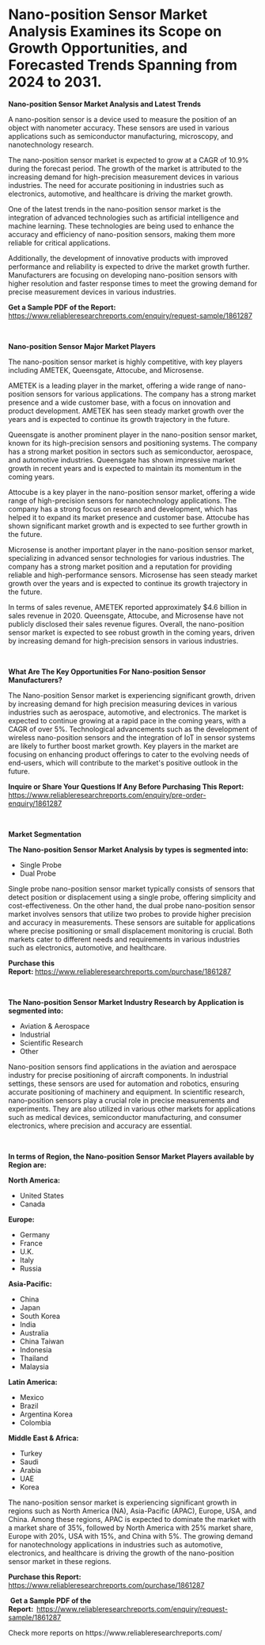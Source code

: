 <p><h1>Nano-position Sensor Market Analysis Examines its Scope on Growth Opportunities, and Forecasted Trends Spanning from 2024 to 2031.</h1></p><p><strong>Nano-position Sensor Market Analysis and Latest Trends</strong></p>
<p><p>A nano-position sensor is a device used to measure the position of an object with nanometer accuracy. These sensors are used in various applications such as semiconductor manufacturing, microscopy, and nanotechnology research.</p><p>The nano-position sensor market is expected to grow at a CAGR of 10.9% during the forecast period. The growth of the market is attributed to the increasing demand for high-precision measurement devices in various industries. The need for accurate positioning in industries such as electronics, automotive, and healthcare is driving the market growth.</p><p>One of the latest trends in the nano-position sensor market is the integration of advanced technologies such as artificial intelligence and machine learning. These technologies are being used to enhance the accuracy and efficiency of nano-position sensors, making them more reliable for critical applications.</p><p>Additionally, the development of innovative products with improved performance and reliability is expected to drive the market growth further. Manufacturers are focusing on developing nano-position sensors with higher resolution and faster response times to meet the growing demand for precise measurement devices in various industries.</p></p>
<p><strong>Get a Sample PDF of the Report:&nbsp;</strong> <a href="https://www.reliableresearchreports.com/enquiry/request-sample/1861287">https://www.reliableresearchreports.com/enquiry/request-sample/1861287</a></p>
<p>&nbsp;</p>
<p><strong>Nano-position Sensor Major Market Players</strong></p>
<p><p>The nano-position sensor market is highly competitive, with key players including AMETEK, Queensgate, Attocube, and Microsense. </p><p>AMETEK is a leading player in the market, offering a wide range of nano-position sensors for various applications. The company has a strong market presence and a wide customer base, with a focus on innovation and product development. AMETEK has seen steady market growth over the years and is expected to continue its growth trajectory in the future.</p><p>Queensgate is another prominent player in the nano-position sensor market, known for its high-precision sensors and positioning systems. The company has a strong market position in sectors such as semiconductor, aerospace, and automotive industries. Queensgate has shown impressive market growth in recent years and is expected to maintain its momentum in the coming years.</p><p>Attocube is a key player in the nano-position sensor market, offering a wide range of high-precision sensors for nanotechnology applications. The company has a strong focus on research and development, which has helped it to expand its market presence and customer base. Attocube has shown significant market growth and is expected to see further growth in the future.</p><p>Microsense is another important player in the nano-position sensor market, specializing in advanced sensor technologies for various industries. The company has a strong market position and a reputation for providing reliable and high-performance sensors. Microsense has seen steady market growth over the years and is expected to continue its growth trajectory in the future.</p><p>In terms of sales revenue, AMETEK reported approximately $4.6 billion in sales revenue in 2020. Queensgate, Attocube, and Microsense have not publicly disclosed their sales revenue figures. Overall, the nano-position sensor market is expected to see robust growth in the coming years, driven by increasing demand for high-precision sensors in various industries.</p></p>
<p>&nbsp;</p>
<p><strong>What Are The Key Opportunities For Nano-position Sensor Manufacturers?</strong></p>
<p><p>The Nano-position Sensor market is experiencing significant growth, driven by increasing demand for high precision measuring devices in various industries such as aerospace, automotive, and electronics. The market is expected to continue growing at a rapid pace in the coming years, with a CAGR of over 5%. Technological advancements such as the development of wireless nano-position sensors and the integration of IoT in sensor systems are likely to further boost market growth. Key players in the market are focusing on enhancing product offerings to cater to the evolving needs of end-users, which will contribute to the market's positive outlook in the future.</p></p>
<p><strong>Inquire or Share Your Questions If Any Before Purchasing This Report:</strong> <a href="https://www.reliableresearchreports.com/enquiry/pre-order-enquiry/1861287">https://www.reliableresearchreports.com/enquiry/pre-order-enquiry/1861287</a></p>
<p>&nbsp;</p>
<p><strong>Market Segmentation</strong></p>
<p><strong>The Nano-position Sensor Market Analysis by types is segmented into:</strong></p>
<p><ul><li>Single Probe</li><li>Dual Probe</li></ul></p>
<p><p>Single probe nano-position sensor market typically consists of sensors that detect position or displacement using a single probe, offering simplicity and cost-effectiveness. On the other hand, the dual probe nano-position sensor market involves sensors that utilize two probes to provide higher precision and accuracy in measurements. These sensors are suitable for applications where precise positioning or small displacement monitoring is crucial. Both markets cater to different needs and requirements in various industries such as electronics, automotive, and healthcare.</p></p>
<p><strong>Purchase this Report:&nbsp;</strong><a href="https://www.reliableresearchreports.com/purchase/1861287">https://www.reliableresearchreports.com/purchase/1861287</a></p>
<p>&nbsp;</p>
<p><strong>The Nano-position Sensor Market Industry Research by Application is segmented into:</strong></p>
<p><ul><li>Aviation & Aerospace</li><li>Industrial</li><li>Scientific Research</li><li>Other</li></ul></p>
<p><p>Nano-position sensors find applications in the aviation and aerospace industry for precise positioning of aircraft components. In industrial settings, these sensors are used for automation and robotics, ensuring accurate positioning of machinery and equipment. In scientific research, nano-position sensors play a crucial role in precise measurements and experiments. They are also utilized in various other markets for applications such as medical devices, semiconductor manufacturing, and consumer electronics, where precision and accuracy are essential.</p></p>
<p>&nbsp;</p>
<p><strong>In terms of Region, the Nano-position Sensor Market Players available by Region are:</strong></p>
<p>
    <p> <strong> North America: </strong>
        <ul>
            <li>United States</li>
            <li>Canada</li>
        </ul>
        </p> 
    <p> <strong> Europe: </strong>
        <ul>
            <li>Germany</li>
            <li>France</li>
            <li>U.K.</li>
            <li>Italy</li>
            <li>Russia</li>
        </ul>
        </p> 
    <p> <strong> Asia-Pacific: </strong>
        <ul>
            <li>China</li>
            <li>Japan</li>
            <li>South Korea</li>
            <li>India</li>
            <li>Australia</li>
            <li>China Taiwan</li>
            <li>Indonesia</li>
            <li>Thailand</li>
            <li>Malaysia</li>
        </ul>
        </p> 
    <p> <strong> Latin America: </strong>
        <ul>
            <li>Mexico</li>
            <li>Brazil</li>
            <li>Argentina Korea</li>
            <li>Colombia</li>
        </ul>
        </p> 
    <p> <strong> Middle East & Africa: </strong>
        <ul>
            <li>Turkey</li>
            <li>Saudi</li>
            <li>Arabia</li>
            <li>UAE</li>
            <li>Korea</li>
        </ul>
    </p>
    </p>
<p><p>The nano-position sensor market is experiencing significant growth in regions such as North America (NA), Asia-Pacific (APAC), Europe, USA, and China. Among these regions, APAC is expected to dominate the market with a market share of 35%, followed by North America with 25% market share, Europe with 20%, USA with 15%, and China with 5%. The growing demand for nanotechnology applications in industries such as automotive, electronics, and healthcare is driving the growth of the nano-position sensor market in these regions.</p></p>
<p><strong>Purchase this Report: </strong><a href="https://www.reliableresearchreports.com/purchase/1861287">https://www.reliableresearchreports.com/purchase/1861287</a></p>
<p>&nbsp;<strong>Get a Sample PDF of the Report:&nbsp;&nbsp;</strong><a href="https://www.reliableresearchreports.com/enquiry/request-sample/1861287">https://www.reliableresearchreports.com/enquiry/request-sample/1861287</a></p>
<p><strong></strong></p>
<p>Check more reports on https://www.reliableresearchreports.com/</p>